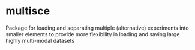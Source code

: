 # multisce
Package for loading and separating multiple (alternative) experiments into smaller elements to provide more flexibility in loading and saving large highly multi-modal datasets
